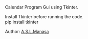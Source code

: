 Calendar Program Gui using Tkinter.

Install Tkinter before running the code.<br>
pip install tkinter

Author: <a href ="https://github.com/ASLManasa">A.S.L.Manasa</a>
